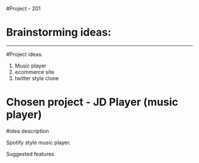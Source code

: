 #Project - 201

# Brainstorming ideas:

-------------------------------------------

#Project ideas.

1. Music player
2. ecommerce site
3. twitter style clone

# Chosen project - JD Player (music player) 

#idea description

Spotify style music player.

Suggested features

